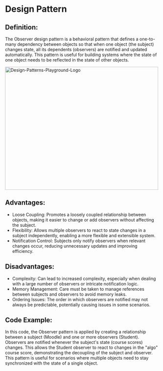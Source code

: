 #  Design Pattern

## Definition:
The Observer design pattern is a behavioral pattern that defines a one-to-many dependency 
between objects so that when one object (the subject) changes state, all its dependents 
(observers) are notified and updated automatically. This pattern is useful for building 
systems where the state of one object needs to be reflected in the state of other objects.

<img width="500" height="400" alt="Design-Patterns-Playground-Logo" src="https://github.com/DanSaada/Design-Patterns-Playground/assets/112869076/88636f9d-ebf7-44fe-829b-2131ff660560">

## Advantages:
* Loose Coupling: Promotes a loosely coupled relationship between objects, making it easier to change or add observers without affecting the subject.
* Flexibility: Allows multiple observers to react to state changes in a subject independently, enabling a more flexible and extensible system.
* Notification Control: Subjects only notify observers when relevant changes occur, reducing unnecessary updates and improving efficiency.

## Disadvantages:
* Complexity: Can lead to increased complexity, especially when dealing with a large number of observers or intricate notification logic.
* Memory Management: Care must be taken to manage references between subjects and observers to avoid memory leaks.
* Ordering Issues: The order in which observers are notified may not always be predictable, potentially causing issues in some scenarios.

## Code Example:
In this code, the Observer pattern is applied by creating a relationship between a subject 
(Moodle) and one or more observers (Student). Observers are notified whenever the subject's 
state (course scores) changes. This allows the Student observer to react to changes in the 
"algo" course score, demonstrating the decoupling of the subject and observer. This pattern 
is useful for scenarios where multiple objects need to stay synchronized with the state of 
a single object.
